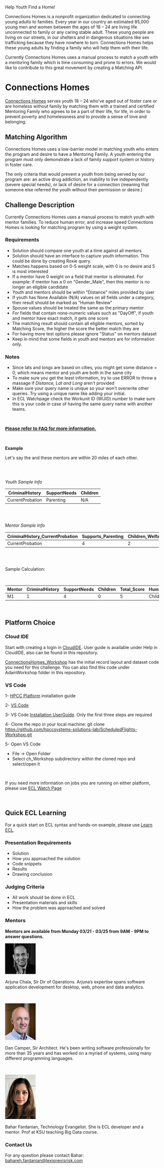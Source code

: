 Help Youth Find a Home!

Connections Homes is a nonprofit organization dedicated to connecting young adults to families. Every year in our country an estimated 85,000 young men and women between the ages of 18 – 24 are living life unconnected to family or any caring stable adult. These young people are living on our streets, in our shelters and in dangerous situations like sex trafficking because they have nowhere to turn. Connections Homes helps these young adults by finding a family who will help them with their life. 

Currently Connections Homes uses a manual process to match a youth with a mentoring family which is time consuming and prone to errors. We would like to contribute to this great movement by creating a Matching API. 



# Connections Homes

[Connections Homes](https://connectionshomes.org/) serves youth 18 – 24 who’ve aged out of foster care or are homeless without family by matching them with a trained and certified Mentoring Family who agrees to be a part of their life, for life, in order to prevent poverty and homelessness and to provide a sense of love and belonging. 

## Matching Algorithm
Connections Homes uses a low-barrier model in matching youth who enters the program and desire to have a Mentoring Family. A youth entering the program must only demonstrate a lack of family support system or history in foster care. 

The only criteria that would prevent a youth from being served by our program are: an active drug addiction, an inability to live independently (severe special needs), or lack of desire for a connection (meaning that someone else referred the youth without their permission or desire.)

## Challenge Description 
Currently Connections Homes uses a manual process to match youth with mentor families. To reduce human error, and increase speed Connections Homes is looking for matching program by using a weight system. 

### Requirements
- Solution should compare one youth at a time against all mentors
- Solution should have an interface to capture youth information. This could be done by creating Roxie query.
- Matches happens based on 0-5 weight scale, with 0 is no desire and 5 is most interested
- If a mentor have  0 weight  on a field that mentor is eliminated. For example: if mentor has a 0 on "Gender_Male", then this mentor is no longer an eligible candidate
- Youth and mentors should be within "Distance" miles provided by user
- If youth has None Available (N/A) values on all fields under a category, then result should be marked as "Human Review"
- Spouse values should be treated the same as the primary mentor 
- For fields that contain none-numeric values such as "DayOff", if youth and mentor have exact match, it gets one score 
- The matching result should contain all eligible mentors, sorted by Matching Score, the higher the score the better match they are 
- For having more test options please ignore "Status" on mentors dataset
- Keep in mind that some fields in youth and mentors are for information only. 

### Notes
- Since lats and longs are based on cities, you might get some distance = 0, which means mentor and youth are both in the same city
- To make sure you get the least information, try to use ERROR to throw a massage if <i> Distance, Lat and Long </i>aren't provided
- Make sure your query name is unique so your won't overwrite other queries. Try using a unique name like adding your initial. 
- In ECL Watchpage check the Workunit ID (WUID) number to make sure this is your code in case of having the same query name with another teams.  

</br>

<u><b><p style="font-size: 15px">Please refer to [FAQ](./FAQ.md) for more information.</u></b>

</br>

__Example__

Let's say the and these mentors are within 20 miles of each other. 

</br>
</br>

<i>Youth Sample Info</i>

CriminalHistory| SupportNeeds |  Children |
---|---|--
CurrentProbation| Parenting | N/A


</br>
</br>


<i>Mentor Sample Info</i>

CriminalHistory_CurrentProbation| Supports_Parenting |  Children_Welfare1
---|---|--
CurrentProbation| 4 | 2 

</br>
</br>


Sample Calculation: 

</br>

Mentor| CriminalHistory| SupportNeeds |  Children | Total_Score |HumanReview 
---|---|---|---|---|---
M1 |1| 4| 0 | 5| Children

</b>
</br>

## Platform Choice 

### Cloud IDE
Start with creating a login in [CloudIDE](https://ide.hpccsystems.com/).
User guide is available under Help in CloudIDE, also can be found in this repository.

[ConnectionsHomes_Workshop](https://ide.hpccsystems.com/workspaces/share/287fe2a4-1f9c-4bf4-aa98-fd8e9836a0a8) has the initial record layout and dataset code you need for this challenge. You can also find this code under AdamWorkshop folder in this repository.

### VS Code
1- [HPCC Platform](https://hpccsystems.com/download#HPCC-Platform) installation guide

2- [VS Code](https://code.visualstudio.com)

3- VS Code [Installation UserGuide](https://github.com/hpccsystems-solutions-lab/ConnectionsHomes/blob/main/vscode_hpcc_install.pdf). Only the first three steps are required

4- Clone the repo in your local machine: 
     git clone https://github.com/hpccsystems-solutions-lab/ScheduledFlights-Workshop.git

5- Open VS Code
   - File -> Open Folder
   - Select ch_Workshop subdirectory within the cloned repo and select/open it

</br>

If you need more information on jobs you are running on either platform, please use [ECL Watch Page](http://40.76.26.67:8010)

</br>

## Quick ECL Learning

For a quick start on ECL syntax and hands-on example, please use [Learn ECL](https://hpccsystems-solutions-lab.github.io/).


### Presentation Requirements
- Solution 
- How you approached the solution
- Code snippets 
- Results
- Drawing conclusion


### Judging Criteria 
- All work should be done in ECL
- Presentation materials and skills 
- How the problem was approached and solved 

### Mentors

**Mentors are available from Monday 03/21 - 03/25 from 9AM - 9PM to answer questions.**

![Arjuna Chala](./images/ArjunaChala.jpg)
<p>Arjuna Chala, Sir Dir of Operations. Arjuna’s expertise spans software application development for desktop, web, phone and data analytics.</p>

</br>

![Dan Camper](./images/DanCamp.jpg)

<p>Dan Camper, Sir Architect. He's been writing software professionally for more than 35 years and has worked on a myriad of systems, using many different programming languages.</p>

</br>

![Bahar Fardanian](./images/Bahar.png)
<p>Bahar Fardanian, Technology Evangelist. She is ECL developer and a mentor. Prof at KSU teaching Big Data course.

</br>

### Contact Us
For any question please contact Bahar: bahareh.fardanian@lexisnexisrisk.com</p>
